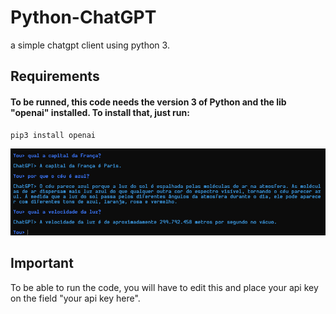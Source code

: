 # Python-ChatGPT
a simple chatgpt client using python 3.

## Requirements
#### To be runned, this code needs the version 3 of Python and the lib "openai" installed. To install that, just run:
```
pip3 install openai
```
![pic of the client working](assets/img1.png)

## Important
To be able to run the code, you will have to edit this and place your api key on the field "your api key here".
